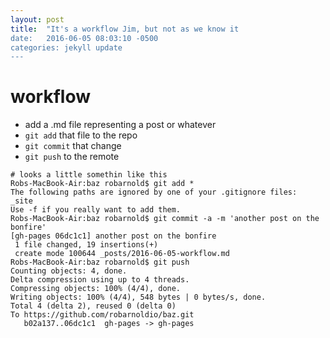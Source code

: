 ```yaml
---
layout: post
title:  "It's a workflow Jim, but not as we know it
date:   2016-06-05 08:03:10 -0500
categories: jekyll update
---
```


# workflow

+ add a .md file representing a post or whatever
+ `git add` that file to the repo
+ `git commit` that change
+ `git push` to the remote

```shell
# looks a little somethin like this
Robs-MacBook-Air:baz robarnold$ git add *
The following paths are ignored by one of your .gitignore files:
_site
Use -f if you really want to add them.
Robs-MacBook-Air:baz robarnold$ git commit -a -m 'another post on the bonfire'
[gh-pages 06dc1c1] another post on the bonfire
 1 file changed, 19 insertions(+)
 create mode 100644 _posts/2016-06-05-workflow.md
Robs-MacBook-Air:baz robarnold$ git push
Counting objects: 4, done.
Delta compression using up to 4 threads.
Compressing objects: 100% (4/4), done.
Writing objects: 100% (4/4), 548 bytes | 0 bytes/s, done.
Total 4 (delta 2), reused 0 (delta 0)
To https://github.com/robarnoldio/baz.git
   b02a137..06dc1c1  gh-pages -> gh-pages

```
